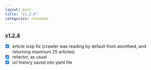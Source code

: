 ```yaml
---
layout: post
title: "v1.2.4"
categories: releases
---
```


### [v1.2.4](https://github.com/bohdanbobrowski/blog2epub/releases/tag/v1.2.4)
- [x] article loop fix (crawler was reading by default from atomfeed, and returning maximum 25 articles)
- [x] refactor, as usual
- [x] url history saved into yaml file